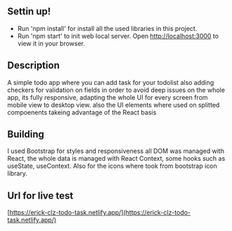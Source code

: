 ## Settin up!
* Run 'npm install' for install all the used libraries in this project.
* Run 'npm start' to init web local server.
Open [http://localhost:3000](http://localhost:3000) to view it in your browser.

## Description

A simple todo app where you can add task for your todolist also adding checkers for validation on fields in order to avoid deep issues on the whole app, its fully responsive, adapting the whole UI for every screen from mobile view to desktop view. also the UI elements where used on splitted compoenents takeing advantage of the React basis

## Building
I used Bootstrap for styles and responsiveness all DOM was managed with React, the whole data is managed with React Context, some hooks such as useState, useContext. Also for the icons where took from bootstrap icon library.

## Url for live test
[https://erick-clz-todo-task.netlify.app/](https://erick-clz-todo-task.netlify.app/)

